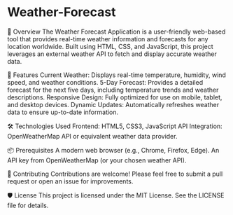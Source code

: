 # Weather-Forecast
🌟 Overview
The Weather Forecast Application is a user-friendly web-based tool that provides real-time weather information and forecasts for any location worldwide. Built using HTML, CSS, and JavaScript, this project leverages an external weather API to fetch and display accurate weather data.

🚀 Features
Current Weather: Displays real-time temperature, humidity, wind speed, and weather conditions.
5-Day Forecast: Provides a detailed forecast for the next five days, including temperature trends and weather descriptions.
Responsive Design: Fully optimized for use on mobile, tablet, and desktop devices.
Dynamic Updates: Automatically refreshes weather data to ensure up-to-date information.

🛠️ Technologies Used
Frontend: HTML5, CSS3, JavaScript
API Integration: OpenWeatherMap API or equivalent weather data provider.

📦 Prerequisites
A modern web browser (e.g., Chrome, Firefox, Edge).
An API key from OpenWeatherMap (or your chosen weather API).

🤝 Contributing
Contributions are welcome! Please feel free to submit a pull request or open an issue for improvements.

🛡️ License
This project is licensed under the MIT License. See the LICENSE file for details.
